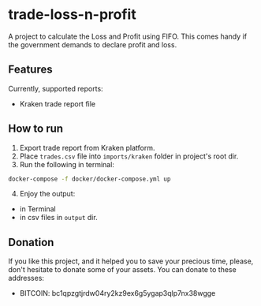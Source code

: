 # trade-loss-n-profit
A project to calculate the Loss and Profit using FIFO.
This comes handy if the government demands to declare profit and loss.

## Features
Currently, supported reports:
* Kraken trade report file

## How to run
1. Export trade report from Kraken platform.
2. Place `trades.csv` file into `imports/kraken` folder in project's root dir.
3. Run the following in terminal:
```bash
docker-compose -f docker/docker-compose.yml up
```
4. Enjoy the output:
* in Terminal
* in csv files in `output` dir.

## Donation

If you like this project, and it helped you to save your precious time,
please, don't hesitate to donate some of your assets.
You can donate to these addresses:
* BITCOIN: bc1qpzgtjrdw04ry2kz9ex6g5ygap3qlp7nx38wgge
